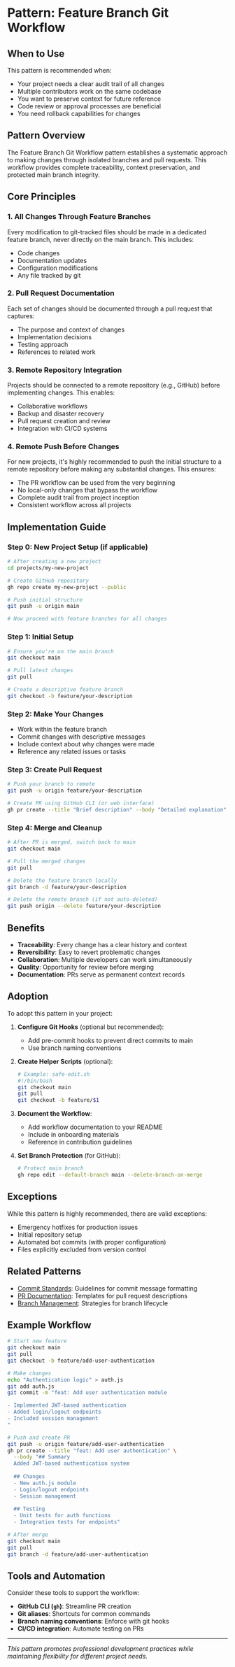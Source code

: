 # Pattern: Feature Branch Git Workflow

## When to Use

This pattern is recommended when:
- Your project needs a clear audit trail of all changes
- Multiple contributors work on the same codebase
- You want to preserve context for future reference
- Code review or approval processes are beneficial
- You need rollback capabilities for changes

## Pattern Overview

The Feature Branch Git Workflow pattern establishes a systematic approach to making changes through isolated branches and pull requests. This workflow provides complete traceability, context preservation, and protected main branch integrity.

## Core Principles

### 1. All Changes Through Feature Branches
Every modification to git-tracked files should be made in a dedicated feature branch, never directly on the main branch. This includes:
- Code changes
- Documentation updates
- Configuration modifications
- Any file tracked by git

### 2. Pull Request Documentation
Each set of changes should be documented through a pull request that captures:
- The purpose and context of changes
- Implementation decisions
- Testing approach
- References to related work

### 3. Remote Repository Integration
Projects should be connected to a remote repository (e.g., GitHub) before implementing changes. This enables:
- Collaborative workflows
- Backup and disaster recovery
- Pull request creation and review
- Integration with CI/CD systems

### 4. Remote Push Before Changes
For new projects, it's highly recommended to push the initial structure to a remote repository before making any substantial changes. This ensures:
- The PR workflow can be used from the very beginning
- No local-only changes that bypass the workflow
- Complete audit trail from project inception
- Consistent workflow across all projects

## Implementation Guide

### Step 0: New Project Setup (if applicable)
```bash
# After creating a new project
cd projects/my-new-project

# Create GitHub repository
gh repo create my-new-project --public

# Push initial structure
git push -u origin main

# Now proceed with feature branches for all changes
```

### Step 1: Initial Setup
```bash
# Ensure you're on the main branch
git checkout main

# Pull latest changes
git pull

# Create a descriptive feature branch
git checkout -b feature/your-description
```

### Step 2: Make Your Changes
- Work within the feature branch
- Commit changes with descriptive messages
- Include context about why changes were made
- Reference any related issues or tasks

### Step 3: Create Pull Request
```bash
# Push your branch to remote
git push -u origin feature/your-description

# Create PR using GitHub CLI (or web interface)
gh pr create --title "Brief description" --body "Detailed explanation"
```

### Step 4: Merge and Cleanup
```bash
# After PR is merged, switch back to main
git checkout main

# Pull the merged changes
git pull

# Delete the feature branch locally
git branch -d feature/your-description

# Delete the remote branch (if not auto-deleted)
git push origin --delete feature/your-description
```

## Benefits

- **Traceability**: Every change has a clear history and context
- **Reversibility**: Easy to revert problematic changes
- **Collaboration**: Multiple developers can work simultaneously
- **Quality**: Opportunity for review before merging
- **Documentation**: PRs serve as permanent context records

## Adoption

To adopt this pattern in your project:

1. **Configure Git Hooks** (optional but recommended):
   - Add pre-commit hooks to prevent direct commits to main
   - Use branch naming conventions

2. **Create Helper Scripts** (optional):
   ```bash
   # Example: safe-edit.sh
   #!/bin/bash
   git checkout main
   git pull
   git checkout -b feature/$1
   ```

3. **Document the Workflow**:
   - Add workflow documentation to your README
   - Include in onboarding materials
   - Reference in contribution guidelines

4. **Set Branch Protection** (for GitHub):
   ```bash
   # Protect main branch
   gh repo edit --default-branch main --delete-branch-on-merge
   ```

## Exceptions

While this pattern is highly recommended, there are valid exceptions:
- Emergency hotfixes for production issues
- Initial repository setup
- Automated bot commits (with proper configuration)
- Files explicitly excluded from version control

## Related Patterns

- [Commit Standards](commit-standards.md): Guidelines for commit message formatting
- [PR Documentation](pr-documentation.md): Templates for pull request descriptions
- [Branch Management](branch-management.md): Strategies for branch lifecycle

## Example Workflow

```bash
# Start new feature
git checkout main
git pull
git checkout -b feature/add-user-authentication

# Make changes
echo "Authentication logic" > auth.js
git add auth.js
git commit -m "feat: Add user authentication module

- Implemented JWT-based authentication
- Added login/logout endpoints
- Included session management
"

# Push and create PR
git push -u origin feature/add-user-authentication
gh pr create --title "feat: Add user authentication" \
  --body "## Summary
  Added JWT-based authentication system
  
  ## Changes
  - New auth.js module
  - Login/logout endpoints
  - Session management
  
  ## Testing
  - Unit tests for auth functions
  - Integration tests for endpoints"

# After merge
git checkout main
git pull
git branch -d feature/add-user-authentication
```

## Tools and Automation

Consider these tools to support the workflow:
- **GitHub CLI (`gh`)**: Streamline PR creation
- **Git aliases**: Shortcuts for common commands
- **Branch naming conventions**: Enforce with git hooks
- **CI/CD integration**: Automate testing on PRs

---

*This pattern promotes professional development practices while maintaining flexibility for different project needs.*
